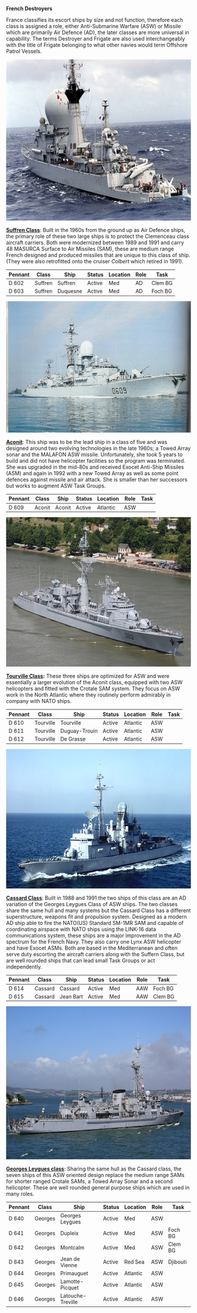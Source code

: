 **French Destroyers**

France classifies its escort ships by size and not function, therefore
each class is assigned a role, either Anti-Submarine Warfare (ASW) or
Missile which are primarily Air Defence (AD), the later classes are more
universal in capability. The terms Destroyer and Frigate are also used
interchangeably with the title of Frigate belonging to what other navies
would term Offshore Patrol Vessels.

<img src="/assets\images\nato\fr\navy\destroyers\image1.jpg" style="width:6.5in;height:4.56528in" />

[**Suffren
Class**](http://www.seaforces.org/marint/French-Navy/Destroyer-Frigate/Suffren-class.htm):
Built in the 1960s from the ground up as Air Defence ships, the primary
role of these two large ships is to protect the Clemenceau class
aircraft carriers. Both were modernized between 1989 and 1991 and carry
48 MASURCA Surface to Air Missiles (SAM), these are medium range French
designed and produced missiles that are unique to this class of ship.
(They were also retrofitted onto the cruiser *Colbert* which retired in
1991).

| **Pennant** | **Class** | **Ship** | **Status** | **Location** | **Role** | **Task** |
|-------------|-----------|----------|------------|--------------|----------|----------|
| D 602       | Suffren   | Suffren  | Active     | Med          | AD       | Clem BG  |
| D 603       | Suffren   | Duquesne | Active     | Med          | AD       | Foch BG  |

<img src="/assets\images\nato\fr\navy\destroyers\image2.jpg" style="width:6.5in;height:3.71944in" />

[**Aconit**](http://www.seaforces.org/marint/French-Navy/Destroyer-Frigate/D-609-FS-Aconit.htm):
This ship was to be the lead ship in a class of five and was designed
around two evolving technologies in the late 1960s; a Towed Array sonar
and the MALAFON ASW missile. Unfortunately, she took 5 years to build
and did not have helicopter facilities so the program was terminated.
She was upgraded in the mid-80s and received Exocet Anti-Ship Missiles
(ASM) and again in 1992 with a new Towed Array as well as some point
defences against missile and air attack. She is smaller than her
successors but works to augment ASW Task Groups.

| **Pennant** | **Class** | **Ship** | **Status** | **Location** | **Role** | **Task** |
|-------------|-----------|----------|------------|--------------|----------|----------|
| D 609       | Aconit    | Aconit   | Active     | Atlantic     | ASW      |          |

<img src="/assets\images\nato\fr\navy\destroyers\image3.png" style="width:6.5in;height:4.22917in" />

**[Tourville
Class](http://www.seaforces.org/marint/French-Navy/Destroyer-Frigate/Tourville-class.htm):**
These three ships are optimized for ASW and were essentially a larger
evolution of the Aconit class, equipped with two ASW helicopters and
fitted with the Crotale SAM system. They focus on ASW work in the North
Atlantic where they routinely perform admirably in company with NATO
ships.

| **Pennant** | **Class** | **Ship**      | **Status** | **Location** | **Role** | **Task** |
|-------------|-----------|---------------|------------|--------------|----------|----------|
| D 610       | Tourville | Tourville     | Active     | Atlantic     | ASW      |          |
| D 611       | Tourville | Duguay-Trouin | Active     | Atlantic     | ASW      |          |
| D 612       | Tourville | De Grasse     | Active     | Atlantic     | ASW      |          |

<img src="/assets\images\nato\fr\navy\destroyers\image4.jpg" style="width:6.45833in;height:3.94792in" />

[**Cassard
Class**](http://www.seaforces.org/marint/French-Navy/Destroyer-Frigate/Cassard-class.htm):
Built in 1988 and 1991 the two ships of this class are an AD variation
of the Georges Leygues Class of ASW ships. The two classes share the
same hull and many systems but the Cassard Class has a different
superstructure, weapons fit and propulsion system. Designed as a modern
AD ship able to fire the NATO(US) Standard SM-1MR SAM and capable of
coordinating airspace with NATO ships using the LINK-16 data
communications system, these ships are a major improvement in the AD
spectrum for the French Navy. They also carry one Lynx ASW helicopter
and have Exocet ASMs. Both are based in the Mediterranean and often
serve duty escorting the aircraft carriers along with the Suffern Class,
but are well rounded ships that can lead small Task Groups or act
independently.

| **Pennant** | **Class** | **Ship**  | **Status** | **Location** | **Role** | **Task** |
|-------------|-----------|-----------|------------|--------------|----------|----------|
| D 614       | Cassard   | Cassard   | Active     | Med          | AAW      | Foch BG  |
| D 615       | Cassard   | Jean Bart | Active     | Med          | AAW      | Clem BG  |

<img src="/assets\images\nato\fr\navy\destroyers\image5.jpg" style="width:6.5in;height:4.33125in" />

[**Georges Leygues
class**](http://www.seaforces.org/marint/French-Navy/Destroyer-Frigate/Georges-Leygues-class.htm):
Sharing the same hull as the Cassard class, the seven ships of this ASW
oriented design replace the medium range SAMs for shorter ranged Crotale
SAMs, a Towed Array Sonar and a second helicopter. These are well
rounded general purpose ships which are used in many roles.

| **Pennant** | **Class** | **Ship**          | **Status** | **Location** | **Role** | **Task** |
|-------------|-----------|-------------------|------------|--------------|----------|----------|
| D 640       | Georges   | Georges Leygues   | Active     | Med          | ASW      |          |
| D 641       | Georges   | Dupleix           | Active     | Med          | ASW      | Foch BG  |
| D 642       | Georges   | Montcalm          | Active     | Med          | ASW      | Clem BG  |
| D 643       | Georges   | Jean de Vienne    | Active     | Red Sea      | ASW      | Djibouti |
| D 644       | Georges   | Primauguet        | Active     | Atlantic     | ASW      |          |
| D 645       | Georges   | Lamotte-Picquet   | Active     | Atlantic     | ASW      |          |
| D 646       | Georges   | Latouche-Treville | Active     | Atlantic     | ASW      |          |
